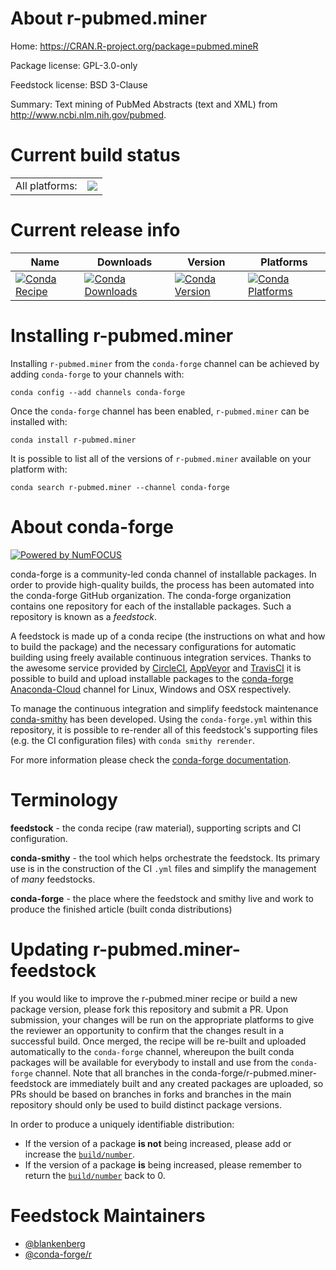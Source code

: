 About r-pubmed.miner
====================

Home: https://CRAN.R-project.org/package=pubmed.mineR

Package license: GPL-3.0-only

Feedstock license: BSD 3-Clause

Summary: Text mining of PubMed Abstracts (text and XML) from <http://www.ncbi.nlm.nih.gov/pubmed>.



Current build status
====================


<table><tr><td>All platforms:</td>
    <td>
      <a href="https://dev.azure.com/conda-forge/feedstock-builds/_build/latest?definitionId=10153&branchName=master">
        <img src="https://dev.azure.com/conda-forge/feedstock-builds/_apis/build/status/r-pubmed.miner-feedstock?branchName=master">
      </a>
    </td>
  </tr>
</table>

Current release info
====================

| Name | Downloads | Version | Platforms |
| --- | --- | --- | --- |
| [![Conda Recipe](https://img.shields.io/badge/recipe-r--pubmed.miner-green.svg)](https://anaconda.org/conda-forge/r-pubmed.miner) | [![Conda Downloads](https://img.shields.io/conda/dn/conda-forge/r-pubmed.miner.svg)](https://anaconda.org/conda-forge/r-pubmed.miner) | [![Conda Version](https://img.shields.io/conda/vn/conda-forge/r-pubmed.miner.svg)](https://anaconda.org/conda-forge/r-pubmed.miner) | [![Conda Platforms](https://img.shields.io/conda/pn/conda-forge/r-pubmed.miner.svg)](https://anaconda.org/conda-forge/r-pubmed.miner) |

Installing r-pubmed.miner
=========================

Installing `r-pubmed.miner` from the `conda-forge` channel can be achieved by adding `conda-forge` to your channels with:

```
conda config --add channels conda-forge
```

Once the `conda-forge` channel has been enabled, `r-pubmed.miner` can be installed with:

```
conda install r-pubmed.miner
```

It is possible to list all of the versions of `r-pubmed.miner` available on your platform with:

```
conda search r-pubmed.miner --channel conda-forge
```


About conda-forge
=================

[![Powered by NumFOCUS](https://img.shields.io/badge/powered%20by-NumFOCUS-orange.svg?style=flat&colorA=E1523D&colorB=007D8A)](http://numfocus.org)

conda-forge is a community-led conda channel of installable packages.
In order to provide high-quality builds, the process has been automated into the
conda-forge GitHub organization. The conda-forge organization contains one repository
for each of the installable packages. Such a repository is known as a *feedstock*.

A feedstock is made up of a conda recipe (the instructions on what and how to build
the package) and the necessary configurations for automatic building using freely
available continuous integration services. Thanks to the awesome service provided by
[CircleCI](https://circleci.com/), [AppVeyor](https://www.appveyor.com/)
and [TravisCI](https://travis-ci.com/) it is possible to build and upload installable
packages to the [conda-forge](https://anaconda.org/conda-forge)
[Anaconda-Cloud](https://anaconda.org/) channel for Linux, Windows and OSX respectively.

To manage the continuous integration and simplify feedstock maintenance
[conda-smithy](https://github.com/conda-forge/conda-smithy) has been developed.
Using the ``conda-forge.yml`` within this repository, it is possible to re-render all of
this feedstock's supporting files (e.g. the CI configuration files) with ``conda smithy rerender``.

For more information please check the [conda-forge documentation](https://conda-forge.org/docs/).

Terminology
===========

**feedstock** - the conda recipe (raw material), supporting scripts and CI configuration.

**conda-smithy** - the tool which helps orchestrate the feedstock.
                   Its primary use is in the construction of the CI ``.yml`` files
                   and simplify the management of *many* feedstocks.

**conda-forge** - the place where the feedstock and smithy live and work to
                  produce the finished article (built conda distributions)


Updating r-pubmed.miner-feedstock
=================================

If you would like to improve the r-pubmed.miner recipe or build a new
package version, please fork this repository and submit a PR. Upon submission,
your changes will be run on the appropriate platforms to give the reviewer an
opportunity to confirm that the changes result in a successful build. Once
merged, the recipe will be re-built and uploaded automatically to the
`conda-forge` channel, whereupon the built conda packages will be available for
everybody to install and use from the `conda-forge` channel.
Note that all branches in the conda-forge/r-pubmed.miner-feedstock are
immediately built and any created packages are uploaded, so PRs should be based
on branches in forks and branches in the main repository should only be used to
build distinct package versions.

In order to produce a uniquely identifiable distribution:
 * If the version of a package **is not** being increased, please add or increase
   the [``build/number``](https://conda.io/docs/user-guide/tasks/build-packages/define-metadata.html#build-number-and-string).
 * If the version of a package **is** being increased, please remember to return
   the [``build/number``](https://conda.io/docs/user-guide/tasks/build-packages/define-metadata.html#build-number-and-string)
   back to 0.

Feedstock Maintainers
=====================

* [@blankenberg](https://github.com/blankenberg/)
* [@conda-forge/r](https://github.com/conda-forge/r/)

